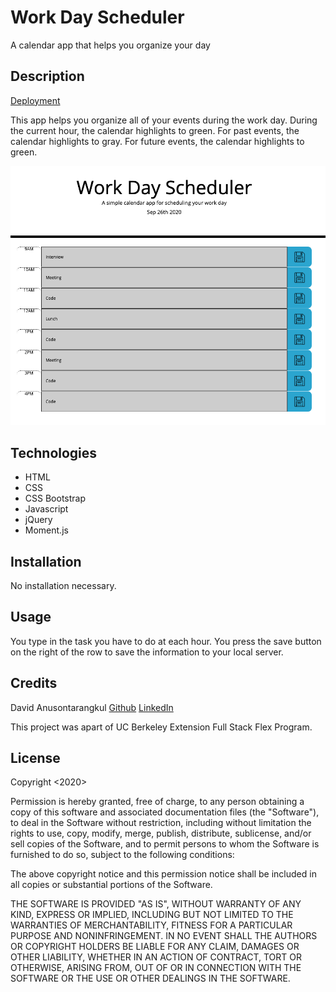 # Work Day Scheduler

A calendar app that helps you organize your day

## Description

[Deployment](https://anusontarangkul.github.io/work-day-scheduler/)

This app helps you organize all of your events during the work day. During the current hour, the calendar highlights to green. For past events, the calendar highlights to gray. For future events, the calendar highlights to green.

![Screenshot](./screenshot.png)

## Technologies

- HTML
- CSS
- CSS Bootstrap
- Javascript
- jQuery
- Moment.js

## Installation

No installation necessary.

## Usage

You type in the task you have to do at each hour. You press the save button on the right of the row to save the information to your local server.

## Credits

David Anusontarangkul
[Github](https://github.com/anusontarangkul)
[LinkedIn](https://www.linkedin.com/in/anusontarangkul/)

This project was apart of UC Berkeley Extension Full Stack Flex Program.

## License

Copyright <2020> <David Anusontarangkul>

Permission is hereby granted, free of charge, to any person obtaining a copy of this software and associated documentation files (the "Software"), to deal in the Software without restriction, including without limitation the rights to use, copy, modify, merge, publish, distribute, sublicense, and/or sell copies of the Software, and to permit persons to whom the Software is furnished to do so, subject to the following conditions:

The above copyright notice and this permission notice shall be included in all copies or substantial portions of the Software.

THE SOFTWARE IS PROVIDED "AS IS", WITHOUT WARRANTY OF ANY KIND, EXPRESS OR IMPLIED, INCLUDING BUT NOT LIMITED TO THE WARRANTIES OF MERCHANTABILITY, FITNESS FOR A PARTICULAR PURPOSE AND NONINFRINGEMENT. IN NO EVENT SHALL THE AUTHORS OR COPYRIGHT HOLDERS BE LIABLE FOR ANY CLAIM, DAMAGES OR OTHER LIABILITY, WHETHER IN AN ACTION OF CONTRACT, TORT OR OTHERWISE, ARISING FROM, OUT OF OR IN CONNECTION WITH THE SOFTWARE OR THE USE OR OTHER DEALINGS IN THE SOFTWARE.
